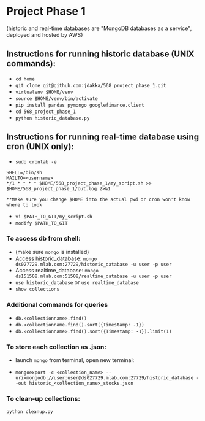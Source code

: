 # Project Phase 1

(historic and real-time databases are "MongoDB databases as a service", deployed and hosted by AWS)

## Instructions for running historic database (UNIX commands):

- `cd home` 
- `git clone git@github.com:jdakka/568_project_phase_1.git` 
- `virtualenv $HOME/venv`
- `source $HOME/venv/bin/activate`
- `pip install pandas pymongo googlefinance.client`
- `cd 568_project_phase_1` 
- `python historic_database.py` 

## Instructions for running real-time database using cron (UNIX only): 

- `sudo crontab -e`
```
SHELL=/bin/sh
MAILTO=<username>
*/1 * * * * $HOME/568_project_phase_1/my_script.sh >> $HOME/568_project_phase_1/out.log 2>&1

**Make sure you change $HOME into the actual pwd or cron won't know where to look
```

- `vi $PATH_TO_GIT/my_script.sh`
- `modify $PATH_TO_GIT`

### To access db from shell:

- (make sure `mongo` is installed)
- Access historic_database: `mongo ds027729.mlab.com:27729/historic_database -u user -p user`
- Access realtime_database: `mongo ds151508.mlab.com:51508/realtime_database -u user -p user`
- `use historic_database` or `use realtime_database` 
- `show collections`

### Additional commands for queries

- `db.<collectionname>.find()`
- `db.<collectionname.find().sort({Timestamp: -1})`
- `db.<collectionname>.find().sort({Timestamp: -1}).limit(1)`

### To store each collection as .json:

- launch `mongo` from terminal, open new terminal: 

- `mongoexport -c <collection_name> --uri=mongodb://user:user@ds027729.mlab.com:27729/historic_database --out historic_<collection_name>_stocks.json`


### To clean-up collections:

`python cleanup.py`
